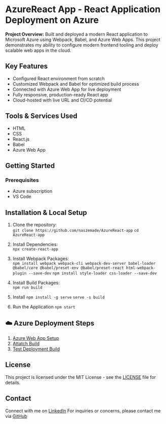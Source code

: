 # AzureReact App - React Application Deployment on Azure

**Project Overview:**
Built and deployed a modern React application to Microsoft Azure using Webpack, Babel, and Azure Web Apps. This project demonstrates my ability to configure modern frontend tooling and deploy scalable web apps in the cloud.

## Key Features
- Configured React environment from scratch
- Customized Webpack and Babel for optimized build process
- Connected with Azure Web App for live deployment
- Fully responsive, production-ready React app
- Cloud-hosted with live URL and CI/CD potential

## Tools & Services Used
- HTML
- CSS
- React.js
- Babel
- Azure Web App

## Getting Started
### Prerequisites
- Azure subscription
- VS Code

## Installation & Local Setup
1. Clone the repository:  
   `git clone https://github.com/naszemade/AzureReact-app`
   `cd AzureReact-app`
   
2. Install Dependencies:  
   `npx create-react-app`

3. Install Webpack Packages:  
   `npm install webpack webpack-cli webpack-dev-server babel-loader @babel/core @babel/preset-env @babel/preset-react html-webpack-plugin --save-dev`
   `npm install style-loader css-loader --save-dev`

4. Install Build Packages:  
   `npm run build`

5. Install
   `npm install -g serve`
   `serve -s build`
   
6. Run the Application
   `npm start`
   
## ☁️ Azure Deployment Steps
1. [Azure Web App Setup](./azure-steps/1-web-app.md)
2. [Attatch Build](./azure-steps/2-attach-build.md)
3. [Test Deployment Build](./azure-steps/3-test-deployment)

## License
This project is licensed under the MIT License - see the [LICENSE](LICENSE) file for details.

## Contact
Connect with me on [LinkedIn](https://www.linkedin.com/in/nasze-royster/)
For inquiries or concerns, please contact me via [GitHub](github.com/naszemade)

